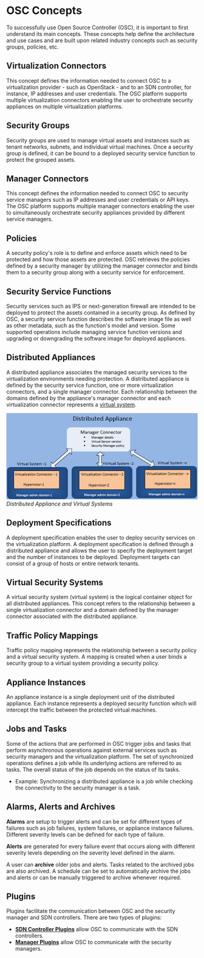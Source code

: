 # OSC Concepts

To successfully use Open Source Controller (OSC), it is important to first understand its main concepts. These concepts help define the architecture and use cases and are built upon related industry concepts such as security groups, policies, etc.  

## Virtualization Connectors
This concept defines the information needed to connect OSC to a virtualization provider - such as OpenStack - and to an SDN controller, for instance, IP addresses and user credentials. The OSC platform supports multiple virtualization connectors enabling the user to orchestrate security appliances on multiple virtualization platforms.  

## Security Groups
Security groups are used to manage virtual assets and instances such as tenant networks, subnets, and individual virtual machines.  Once a security group is defined, it can be bound to a deployed security service function to protect the grouped assets.  

## Manager Connectors
This concept defines the information needed to connect OSC to security service managers such as IP addresses and user credentials or API keys. The OSC platform supports multiple manager connectors enabling the user to simultaneously orchestrate security appliances provided by different service managers.  

## Policies
A security policy's role is to define and enforce assets which need to be protected and how those assets are protected. OSC retrieves the policies defined by a security manager by utilizing the manager connector and binds them to a security group along with a security service for enforcement.  

## Security Service Functions
Security services such as IPS or next-generation firewall are intended to be deployed to protect the assets contained in a security group. As defined by OSC, a security service function describes the software image file as well as other metadata, such as the function's model and version. Some supported operations include managing service function versions and upgrading or downgrading the software image for deployed appliances.  

## Distributed Appliances
A distributed appliance associates the managed security services to the virtualization environments needing protection. A distributed appliance is defined by the security service function, one or more virtualization connectors, and a single manager connector. Each relationship between the domains defined by the appliance's manager connector and each virtualization connector represents a [virtual system](/concepts/concepts.md#user-content-virtual-security-systems).  

![Distributed Appliance](images/distributed_appliance.png)  
*Distributed Appliance and Virtual Systems*  

## Deployment Specifications
A deployment specification enables the user to deploy security services on the virtualization platform. A deployment specification is defined through a distributed appliance and allows the user to specify the deployment target and the number of instances to be deployed. Deployment targets can consist of a group of hosts or entire network tenants.  

## Virtual Security Systems
A virtual security system (virtual system) is the logical container object for all distributed appliances. This concept refers to the relationship between a single virtualization connector and a domain defined by the manager connector associated with the distributed appliance.  

## Traffic Policy Mappings
Traffic policy mapping represents the relationship between a security policy and a virtual security system. A mapping is created when a user binds a security group to a virtual system providing a security policy.  

## Appliance Instances
An appliance instance is a single deployment unit of the distributed appliance. Each instance represents a deployed security function which will intercept the traffic between the protected virtual machines.  

## Jobs and Tasks
Some of the actions that are performed in OSC trigger jobs and tasks that perform asynchronous operations against external services such as security managers and the virtualization platform. The set of synchronized operations defines a job while its underlying actions are referred to as tasks. The overall status of the job depends on the status of its tasks.
* Example: Synchronizing a distributed appliance is a job while checking the connectivity to the security manager is a task.  

## Alarms, Alerts and Archives
**Alarms** are setup to trigger alerts and can be set for different types of failures such as job failures, system failures, or appliance instance failures. Different severity levels can be defined for each type of failure.  

**Alerts** are generated for every failure event that occurs along with different severity levels depending on the severity level defined in the alarm.  

A user can **archive** older jobs and alerts. Tasks related to the archived jobs are also archived. A schedule can be set to automatically archive the jobs and alerts or can be manually triggered to archive whenever required.  

## Plugins
Plugins facilitate the communication between OSC and the security manager and SDN controllers. There are two types of plugins:
* **[SDN Controller Plugins](/plugins/sdn_controller_plugin.md)** allow OSC to communicate with the SDN controllers.
* **[Manager Plugins](/plugins/security_mgr_plugin.md)** allow OSC to communicate with the security managers.  

